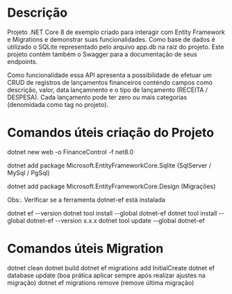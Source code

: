 # Descrição

Projeto .NET Core 8 de exemplo criado para interagir com Entity Framework e Migrations e demonstrar suas funcionalidades. Como base de dados é utilizado o SQLite representado pelo arquivo app.db na raiz do projeto. Este projeto contém também o Swagger para a documentação de seus endpoints.

Como funcionalidade essa API apresenta a possibilidade de efetuar um CRUD de registros de lançamentos financeiros conténdo campos como descrição, valor, data lançamnento e o tipo de lançamento (RECEITA / DESPESA). Cada lançamento pode ter zero ou mais categorias (denomidada como tag no projeto). 

# Comandos úteis criação do Projeto

dotnet new web -o FinanceControl -f net8.0

dotnet add package Microsoft.EntityFrameworkCore.Sqlite (SqlServer / MySql /  PgSql)

dotnet add package Microsoft.EntityFrameworkCore.Design (Migrações)

Obs:. Verificar se a ferramenta dotnet-ef está instalada

dotnet ef --version
dotnet tool install --global dotnet-ef
dotnet tool install --global dotnet-ef --version x.x.x
dotnet tool update --global dotnet-ef

# Comandos úteis Migration

dotnet clean
dotnet build
dotnet ef migrations add InitialCreate
dotnet ef database update (boa prática aplicar sempre após realizar ajustes na migração)
dotnet ef migrations remove (remove última migração)





